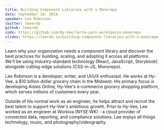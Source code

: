 ```yaml
---
title: Building Component Libraries with a Monorepo
date: September 10, 2019
speaker: Lee Robinson
twitter: leeerob
github: leeerob
code: https://github.com/Hy-Vee/lerna-yarn-workspaces-monorepo
slides: https://leerob.io/building-component-libraries-with-a-monorepo.pdf
---
```


Learn why your organization needs a component library and discover the best practices for building, scaling, and adopting it across all platforms. We'll be using industry-standard technology (React, JavaScript, Storybook) alongside cutting-edge solutions (CSS-in-JS, Monorepo).

Lee Robinson is a developer, writer, and UI/UX enthusiast. He works at Hy-Vee, a $10 billion dollar grocery chain in the Midwest. His primary focus is developing Aisles Online, Hy-Vee's e-commerce grocery shopping platform, which serves millions of customers every year.

Outside of his normal work as an engineer, he helps attract and recruit the best talent to support Hy-Vee's ambitious growth. Prior to Hy-Vee, Lee worked as an engineer at Workiva (NYSE:WK) - a cloud provider of connected data, reporting, and compliance solutions. Lee enjoys all things technology, music, and photography/videography.
